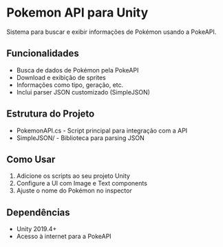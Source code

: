# Pokemon API para Unity

Sistema para buscar e exibir informações de Pokémon usando a PokeAPI.

## Funcionalidades

- Busca de dados de Pokémon pela PokeAPI
- Download e exibição de sprites
- Informações como tipo, geração, etc.
- Inclui parser JSON customizado (SimpleJSON)

## Estrutura do Projeto

- PokemonAPI.cs - Script principal para integração com a API
- SimpleJSON/ - Biblioteca para parsing JSON

## Como Usar

1. Adicione os scripts ao seu projeto Unity
2. Configure a UI com Image e Text components
3. Ajuste o nome do Pokémon no inspector

## Dependências

- Unity 2019.4+
- Acesso à internet para a PokeAPI
